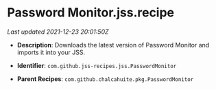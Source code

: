 # Password Monitor.jss.recipe

_Last updated 2021-12-23 20:01:50Z_

- **Description**: Downloads the latest version of Password Monitor and imports it into your JSS.

- **Identifier**: `com.github.jss-recipes.jss.PasswordMonitor`

- **Parent Recipes**: `com.github.chalcahuite.pkg.PasswordMonitor`
